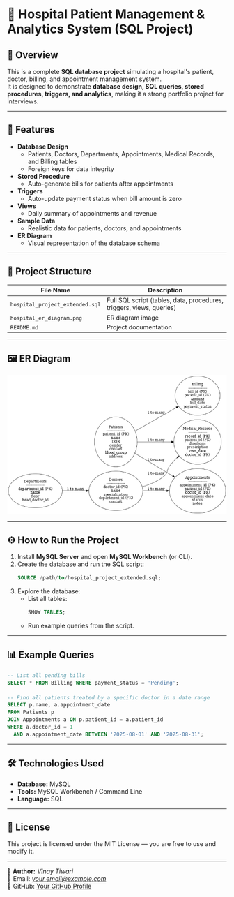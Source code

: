 # 🏥 Hospital Patient Management & Analytics System (SQL Project)

## 📌 Overview
This is a complete **SQL database project** simulating a hospital's patient, doctor, billing, and appointment management system.  
It is designed to demonstrate **database design, SQL queries, stored procedures, triggers, and analytics**, making it a strong portfolio project for interviews.

---

## 🚀 Features
- **Database Design**
  - Patients, Doctors, Departments, Appointments, Medical Records, and Billing tables
  - Foreign keys for data integrity
- **Stored Procedure**
  - Auto-generate bills for patients after appointments
- **Triggers**
  - Auto-update payment status when bill amount is zero
- **Views**
  - Daily summary of appointments and revenue
- **Sample Data**
  - Realistic data for patients, doctors, and appointments
- **ER Diagram**
  - Visual representation of the database schema

---

## 📂 Project Structure
| File Name | Description |
|-----------|-------------|
| `hospital_project_extended.sql` | Full SQL script (tables, data, procedures, triggers, views, queries) |
| `hospital_er_diagram.png` | ER diagram image |
| `README.md` | Project documentation |

---

## 🖼 ER Diagram
![ER Diagram](hospital_er_diagram.png)

---

## ⚙️ How to Run the Project
1. Install **MySQL Server** and open **MySQL Workbench** (or CLI).
2. Create the database and run the SQL script:
   ```sql
   SOURCE /path/to/hospital_project_extended.sql;
   ```
3. Explore the database:
   - List all tables:
     ```sql
     SHOW TABLES;
     ```
   - Run example queries from the script.

---

## 📊 Example Queries
```sql
-- List all pending bills
SELECT * FROM Billing WHERE payment_status = 'Pending';

-- Find all patients treated by a specific doctor in a date range
SELECT p.name, a.appointment_date
FROM Patients p
JOIN Appointments a ON p.patient_id = a.patient_id
WHERE a.doctor_id = 1 
  AND a.appointment_date BETWEEN '2025-08-01' AND '2025-08-31';
```

---

## 🛠 Technologies Used
- **Database:** MySQL
- **Tools:** MySQL Workbench / Command Line
- **Language:** SQL

---

## 📄 License
This project is licensed under the MIT License — you are free to use and modify it.

---

**👤 Author:** *Vinay Tiwari*  
📧 Email: *your.email@example.com*  
🔗 GitHub: [Your GitHub Profile](https://github.com/yourusername)  
